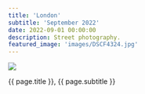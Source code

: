 ```yaml
---
title: 'London'
subtitle: 'September 2022'
date: 2022-09-01 00:00:00
description: Street photography.
featured_image: 'images/DSCF4324.jpg'
---
```


![]({{site.baseurl}}/images/DSCF4324.jpg)

<div class="wrap">

<p>{{ page.title }}, {{ page.subtitle }}</p>

</div>
